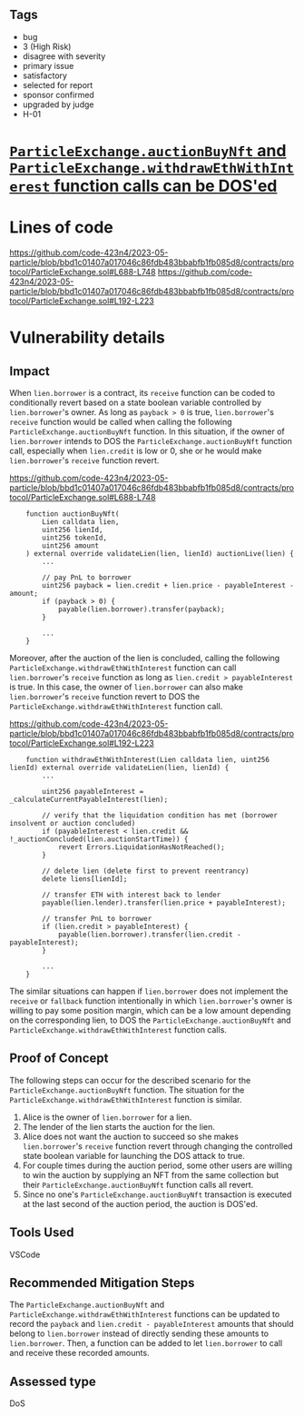 ## Tags

- bug
- 3 (High Risk)
- disagree with severity
- primary issue
- satisfactory
- selected for report
- sponsor confirmed
- upgraded by judge
- H-01

# [`ParticleExchange.auctionBuyNft` and `ParticleExchange.withdrawEthWithInterest` function calls can be DOS'ed](https://github.com/code-423n4/2023-05-particle-findings/issues/31) 

# Lines of code

https://github.com/code-423n4/2023-05-particle/blob/bbd1c01407a017046c86fdb483bbabfb1fb085d8/contracts/protocol/ParticleExchange.sol#L688-L748
https://github.com/code-423n4/2023-05-particle/blob/bbd1c01407a017046c86fdb483bbabfb1fb085d8/contracts/protocol/ParticleExchange.sol#L192-L223


# Vulnerability details

## Impact
When `lien.borrower` is a contract, its `receive` function can be coded to conditionally revert based on a state boolean variable controlled by `lien.borrower`'s owner. As long as `payback > 0` is true, `lien.borrower`'s `receive` function would be called when calling the following `ParticleExchange.auctionBuyNft` function. In this situation, if the owner of `lien.borrower` intends to DOS the `ParticleExchange.auctionBuyNft` function call, especially when `lien.credit` is low or 0, she or he would make `lien.borrower`'s `receive` function revert.

https://github.com/code-423n4/2023-05-particle/blob/bbd1c01407a017046c86fdb483bbabfb1fb085d8/contracts/protocol/ParticleExchange.sol#L688-L748
```solidity
    function auctionBuyNft(
        Lien calldata lien,
        uint256 lienId,
        uint256 tokenId,
        uint256 amount
    ) external override validateLien(lien, lienId) auctionLive(lien) {
        ...

        // pay PnL to borrower
        uint256 payback = lien.credit + lien.price - payableInterest - amount;
        if (payback > 0) {
            payable(lien.borrower).transfer(payback);
        }

        ...
    }
```

Moreover, after the auction of the lien is concluded, calling the following `ParticleExchange.withdrawEthWithInterest` function can call `lien.borrower`'s `receive` function as long as `lien.credit > payableInterest` is true. In this case, the owner of `lien.borrower` can also make `lien.borrower`'s `receive` function revert to DOS the `ParticleExchange.withdrawEthWithInterest` function call.

https://github.com/code-423n4/2023-05-particle/blob/bbd1c01407a017046c86fdb483bbabfb1fb085d8/contracts/protocol/ParticleExchange.sol#L192-L223
```solidity
    function withdrawEthWithInterest(Lien calldata lien, uint256 lienId) external override validateLien(lien, lienId) {
        ...

        uint256 payableInterest = _calculateCurrentPayableInterest(lien);

        // verify that the liquidation condition has met (borrower insolvent or auction concluded)
        if (payableInterest < lien.credit && !_auctionConcluded(lien.auctionStartTime)) {
            revert Errors.LiquidationHasNotReached();
        }

        // delete lien (delete first to prevent reentrancy)
        delete liens[lienId];

        // transfer ETH with interest back to lender
        payable(lien.lender).transfer(lien.price + payableInterest);

        // transfer PnL to borrower
        if (lien.credit > payableInterest) {
            payable(lien.borrower).transfer(lien.credit - payableInterest);
        }

        ...
    }
```

The similar situations can happen if `lien.borrower` does not implement the `receive` or `fallback` function intentionally in which `lien.borrower`'s owner is willing to pay some position margin, which can be a low amount depending on the corresponding lien, to DOS the `ParticleExchange.auctionBuyNft` and `ParticleExchange.withdrawEthWithInterest` function calls.

## Proof of Concept
The following steps can occur for the described scenario for the `ParticleExchange.auctionBuyNft` function. The situation for the `ParticleExchange.withdrawEthWithInterest` function is similar.
1. Alice is the owner of `lien.borrower` for a lien.
2. The lender of the lien starts the auction for the lien.
3. Alice does not want the auction to succeed so she makes `lien.borrower`'s `receive` function revert through changing the controlled state boolean variable for launching the DOS attack to true.
4. For couple times during the auction period, some other users are willing to win the auction by supplying an NFT from the same collection but their `ParticleExchange.auctionBuyNft` function calls all revert.
5. Since no one's `ParticleExchange.auctionBuyNft` transaction is executed at the last second of the auction period, the auction is DOS'ed.

## Tools Used
VSCode

## Recommended Mitigation Steps
The `ParticleExchange.auctionBuyNft` and `ParticleExchange.withdrawEthWithInterest` functions can be updated to record the `payback` and `lien.credit - payableInterest` amounts that should belong to `lien.borrower` instead of directly sending these amounts to `lien.borrower`. Then, a function can be added to let `lien.borrower` to call and receive these recorded amounts.


## Assessed type

DoS